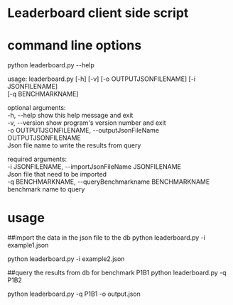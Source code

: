 # Leaderboard client side script


# command line options
python leaderboard.py --help

usage: leaderboard.py [-h] [-v] [-o OUTPUTJSONFILENAME] [-i JSONFILENAME]  
                      [-q BENCHMARKNAME]

optional arguments:  
  -h, --help            show this help message and exit  
  -v, --version         show program's version number and exit  
  -o OUTPUTJSONFILENAME, --outputJsonFileName OUTPUTJSONFILENAME  
                        Json file name to write the results from query  

required arguments:  
  -i JSONFILENAME, --importJsonFileName JSONFILENAME  
                        Json file that need to be imported  
  -q BENCHMARKNAME, --queryBenchmarkname BENCHMARKNAME  
                        benchmark name to query  

# usage

##import the data in the json file to the db
python leaderboard.py -i example1.json

python leaderboard.py -i example2.json

##query the results from db for benchmark P1B1
python leaderboard.py -q P1B2  

python leaderboard.py -q P1B1 -o output.json

